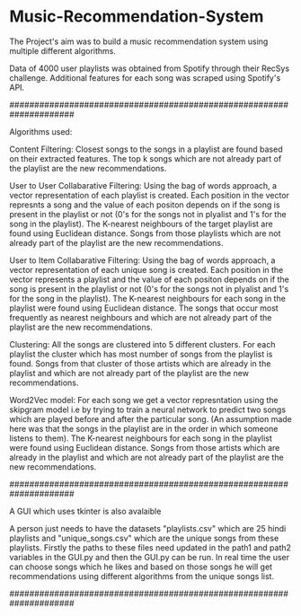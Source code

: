 # Music-Recommendation-System

The Project's aim was to build a music recommendation system using multiple different algorithms.

Data of 4000 user playlists was obtained from Spotify through their RecSys challenge. Additional features for each song was scraped using Spotify's API. 

#####################################################################

Algorithms used:

Content Filtering: Closest songs to the songs in a playlist are found based on their extracted features. The top k songs which are not already part of the playlist are the new recommendations.

User to User Collabarative Filtering: Using the bag of words approach, a vector representation of each playlist is created. Each position in the vector represnts a song and the value of each positon depends on if the song is present in the playlist or not (0's for the songs not in plyalist and 1's for the song in the playlist). The K-nearest neighbours of the target playlist are found using Euclidean distance. Songs from those playlists which are not already part of the playlist are the new recommendations.

User to Item Collabarative Filtering:  Using the bag of words approach, a vector representation of each unique song is created. Each position in the vector represents a playlist and the value of each positon depends on if the song is present in the playlist or not (0's for the songs not in plyalist and 1's for the song in the playlist). The K-nearest neighbours for each song in the playlist were found using Euclidean distance. The songs that occur most frequently as nearest neighbours and  which are not already part of the playlist are the new recommendations.

Clustering: All the songs are clustered into 5 different clusters. For each playlist the cluster which has most number of songs from the playlist is found. Songs from that cluster of those artists which are already in the playlist and which are not already part of the playlist are the new recommendations.

Word2Vec model: For each song we get a vector represntation using the skipgram model i.e by trying to train a neural network to predict two songs which are played before and after the particular song. (An assumption made here was that the songs in the playlist are in the order in which someone listens to them). The K-nearest neighbours for each song in the playlist were found using Euclidean distance. Songs from those artists which are already in the playlist and which are not already part of the playlist are the new recommendations.


#####################################################################
 
A GUI which uses tkinter is also avalaible

A person just needs to have the datasets "playlists.csv" which are 25 hindi playlists and  "unique_songs.csv" which are the unique songs from these playlists. 
Firstly the paths to these files need updated in the path1 and path2 variables in the GUI.py and then the GUI.py can be run.
In real time the user can choose songs which he likes and based on those songs he will get recommendations using different algorithms from the unique songs list.



#####################################################################

